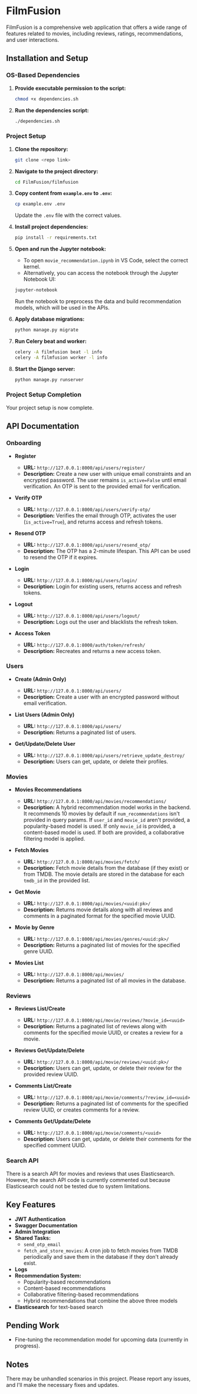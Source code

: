 # FilmFusion

FilmFusion is a comprehensive web application that offers a wide range of features related to movies, including reviews, ratings, recommendations, and user interactions.

## Installation and Setup

### OS-Based Dependencies

1. **Provide executable permission to the script:**
    ```bash
    chmod +x dependencies.sh
    ```

2. **Run the dependencies script:**
    ```bash
    ./dependencies.sh
    ```

### Project Setup

1. **Clone the repository:**
    ```bash
    git clone <repo link>
    ```

2. **Navigate to the project directory:**
    ```bash
    cd FilmFusion/filmfusion
    ```

3. **Copy content from `example.env` to `.env`:**
    ```bash
    cp example.env .env
    ```
   Update the `.env` file with the correct values.

4. **Install project dependencies:**
    ```bash
    pip install -r requirements.txt
    ```

5. **Open and run the Jupyter notebook:**
   - To open `movie_recommendation.ipynb` in VS Code, select the correct kernel.
   - Alternatively, you can access the notebook through the Jupyter Notebook UI:
    ```bash
    jupyter-notebook
    ```
   Run the notebook to preprocess the data and build recommendation models, which will be used in the APIs.

6. **Apply database migrations:**
    ```bash
    python manage.py migrate
    ```

7. **Run Celery beat and worker:**
    ```bash
    celery -A filmfusion beat -l info
    celery -A filmfusion worker -l info
    ```

8. **Start the Django server:**
    ```bash
    python manage.py runserver
    ```

### Project Setup Completion
Your project setup is now complete.

## API Documentation

### Onboarding

- **Register**
  - **URL:** `http://127.0.0.1:8000/api/users/register/`
  - **Description:** Create a new user with unique email constraints and an encrypted password. The user remains `is_active=False` until email verification. An OTP is sent to the provided email for verification.

- **Verify OTP**
  - **URL:** `http://127.0.0.1:8000/api/users/verify-otp/`
  - **Description:** Verifies the email through OTP, activates the user (`is_active=True`), and returns access and refresh tokens.

- **Resend OTP**
  - **URL:** `http://127.0.0.1:8000/api/users/resend_otp/`
  - **Description:** The OTP has a 2-minute lifespan. This API can be used to resend the OTP if it expires.

- **Login**
  - **URL:** `http://127.0.0.1:8000/api/users/login/`
  - **Description:** Login for existing users, returns access and refresh tokens.

- **Logout**
  - **URL:** `http://127.0.0.1:8000/api/users/logout/`
  - **Description:** Logs out the user and blacklists the refresh token.

- **Access Token**
  - **URL:** `http://127.0.0.1:8000/auth/token/refresh/`
  - **Description:** Recreates and returns a new access token.

### Users

- **Create (Admin Only)**
  - **URL:** `http://127.0.0.1:8000/api/users/`
  - **Description:** Create a user with an encrypted password without email verification.

- **List Users (Admin Only)**
  - **URL:** `http://127.0.0.1:8000/api/users/`
  - **Description:** Returns a paginated list of users.

- **Get/Update/Delete User**
  - **URL:** `http://127.0.0.1:8000/api/users/retrieve_update_destroy/`
  - **Description:** Users can get, update, or delete their profiles.

### Movies

- **Movies Recommendations**
  - **URL:** `http://127.0.0.1:8000/api/movies/recommendations/`
  - **Description:** A hybrid recommendation model works in the backend. It recommends 10 movies by default if `num_recommendations` isn't provided in query params. If `user_id` and `movie_id` aren't provided, a popularity-based model is used. If only `movie_id` is provided, a content-based model is used. If both are provided, a collaborative filtering model is applied.

- **Fetch Movies**
  - **URL:** `http://127.0.0.1:8000/api/movies/fetch/`
  - **Description:** Fetch movie details from the database (if they exist) or from TMDB. The movie details are stored in the database for each `tmdb_id` in the provided list.

- **Get Movie**
  - **URL:** `http://127.0.0.1:8000/api/movies/<uuid:pk>/`
  - **Description:** Returns movie details along with all reviews and comments in a paginated format for the specified movie UUID.

- **Movie by Genre**
  - **URL:** `http://127.0.0.1:8000/api/movies/genres/<uuid:pk>/`
  - **Description:** Returns a paginated list of movies for the specified genre UUID.

- **Movies List**
  - **URL:** `http://127.0.0.1:8000/api/movies/`
  - **Description:** Returns a paginated list of all movies in the database.

### Reviews

- **Reviews List/Create**
  - **URL:** `http://127.0.0.1:8000/api/movie/reviews/?movie_id=<uuid>`
  - **Description:** Returns a paginated list of reviews along with comments for the specified movie UUID, or creates a review for a movie.

- **Reviews Get/Update/Delete**
  - **URL:** `http://127.0.0.1:8000/api/movie/reviews/<uuid:pk>/`
  - **Description:** Users can get, update, or delete their review for the provided review UUID.

- **Comments List/Create**
  - **URL:** `http://127.0.0.1:8000/api/movie/comments/?review_id=<uuid>`
  - **Description:** Returns a paginated list of comments for the specified review UUID, or creates comments for a review.

- **Comments Get/Update/Delete**
  - **URL:** `http://127.0.0.1:8000/api/movie/comments/<uuid>`
  - **Description:** Users can get, update, or delete their comments for the specified comment UUID.

### Search API

There is a search API for movies and reviews that uses Elasticsearch. However, the search API code is currently commented out because Elasticsearch could not be tested due to system limitations.

## Key Features

- **JWT Authentication**
- **Swagger Documentation**
- **Admin Integration**
- **Shared Tasks:**
  - `send_otp_email`
  - `fetch_and_store_movies`: A cron job to fetch movies from TMDB periodically and save them in the database if they don't already exist.
- **Logs**
- **Recommendation System:**
  - Popularity-based recommendations
  - Content-based recommendations
  - Collaborative filtering-based recommendations
  - Hybrid recommendations that combine the above three models
- **Elasticsearch** for text-based search

## Pending Work

- Fine-tuning the recommendation model for upcoming data (currently in progress).

## Notes

There may be unhandled scenarios in this project. Please report any issues, and I'll make the necessary fixes and updates.
